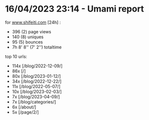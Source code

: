 # 16/04/2023 23:14 - Umami report
for www.shifeiti.com [24h] :

 - 396 (2) page views
 - 140 (8) uniques
 - 95 (5) bounces
 - 7h 8' 8'' (7' 2'') totaltime


top 10 urls:
 - 114x [/blog/2022-12-09/]
 - 86x [/]
 - 80x [/blog/2023-01-12/]
 - 34x [/blog/2022-12-22/]
 - 11x [/blog/2022-05-07/]
 - 10x [/blog/2023-02-03/]
 - 7x [/blog/2023-04-09/]
 - 7x [/blog/categories/]
 - 6x [/about/]
 - 5x [/page/2/]


